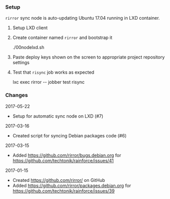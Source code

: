 ### Setup

`rirror` sync node is auto-updating Ubuntu 17.04 running
in LXD container.

1. Setup LXD client
2. Create container named `rirror` and bootstrap it

    ./00nodelxd.sh

3. Paste deploy keys shown on the screen to appropriate
   project repository settings

4. Test that `risync` job works as expected

    lxc exec rirror -- jobber test risync


### Changes

2017-05-22

- Setup for automatic sync node on LXD (#7)

2017-03-16

- Created script for syncing Debian packages code (#6)

2017-03-15

- Added https://github.com/rirror/bugs.debian.org for
  https://github.com/techtonik/rainforce/issues/41

2017-01-15

- Created https://github.com/rirror/ on GitHub
- Added https://github.com/rirror/packages.debian.org for
  https://github.com/techtonik/rainforce/issues/39
